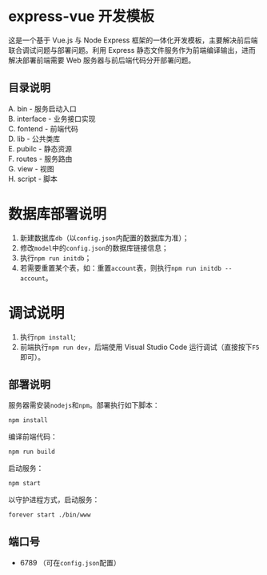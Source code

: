 # express-vue 开发模板
这是一个基于 Vue.js 与 Node Express 框架的一体化开发模板，主要解决前后端联合调试问题与部署问题。利用 Express 静态文件服务作为前端编译输出，进而解决部署前端需要 Web 服务器与前后端代码分开部署问题。

## 目录说明
A. bin - 服务启动入口  
B. interface - 业务接口实现   
C. fontend - 前端代码  
D. lib - 公共类库  
E. pubilc - 静态资源  
F. routes - 服务路由  
G. view - 视图  
H. script - 脚本  

# 数据库部署说明
1. 新建数据库`db`（以`config.json`内配置的数据库为准）；  
2. 修改`model`中的`config.json`的数据库链接信息；  
3. 执行`npm run initdb`；
4. 若需要重置某个表，如：重置`account`表，则执行`npm run initdb -- account`。

# 调试说明
1. 执行`npm install`;
2. 前端执行`npm run dev`，后端使用 Visual Studio Code 运行调试（直接按下`F5`即可）。

## 部署说明
服务器需安装`nodejs`和`npm`。部署执行如下脚本：
```bash
npm install
```

编译前端代码：  
```bash
npm run build
```

启动服务：
```bash
npm start
```

以守护进程方式，启动服务：
```bash
forever start ./bin/www
```

## 端口号
- 6789 （可在`config.json`配置）
